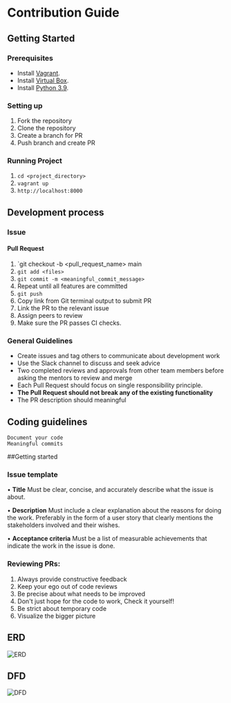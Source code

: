 # Contribution Guide

## Getting Started 

### Prerequisites 
- Install [Vagrant](https://www.vagrantup.com/downloads).
- Install [Virtual Box](https://www.virtualbox.org/wiki/Downloads).
- Install [Python 3.9](https://www.python.org/downloads/).

### Setting up 
1. Fork the repository
2. Clone the repository
3. Create a branch for PR 
4. Push branch and create PR 

### Running Project 
1. `cd <project_directory>` 
1. `vagrant up` 
2. `http://localhost:8000`

## Development process

### Issue

#### Pull Request
1. `git checkout -b <pull_request_name> main 
2. `git add <files>` 
3. `git commit -m <meaningful_commit_message>`
4. Repeat until all features are committed 
5. `git push` 
6. Copy link from Git terminal output to submit PR
7. Link the PR to the relevant issue
8. Assign peers to review 
9. Make sure the PR passes CI checks.

### General Guidelines 
- Create issues and tag others to communicate about development work 
- Use the Slack channel to discuss and seek advice 
- Two completed reviews and approvals from other team members before asking the mentors to review and merge
- Each Pull Request should focus on single responsibility principle.
- **The Pull Request should not break any of the existing functionality**
- The PR description should meaningful 

## Coding guidelines
	Document your code 
	Meaningful commits 
##Getting started
	

### Issue template

• **Title**
Must be clear, concise, and accurately describe what the issue is about.

• **Description**
Must include a clear explanation about the reasons for doing the work. Preferably in the form of a user story
that clearly mentions the stakeholders involved and their wishes.

• **Acceptance criteria**
Must be a list of measurable achievements that indicate the work in the issue is done.

### Reviewing PRs:

1. Always provide constructive feedback
2. Keep your ego out of code reviews
3. Be precise about what needs to be improved
4. Don't just hope for the code to work, Check it yourself!
5. Be strict about temporary code
6. Visualize the bigger picture

## ERD


![ERD](https://user-images.githubusercontent.com/74178515/204143707-970216f5-e382-47d1-ab2e-209aa7aaa18b.png)

## DFD

![DFD](https://user-images.githubusercontent.com/74178515/204143717-32b0ef58-5bdd-438f-9523-9184e3921f9e.png)
